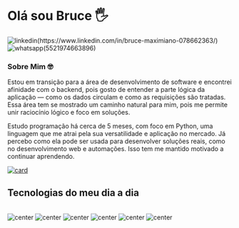 # Olá sou Bruce 🖐
![linkedin(https://www.linkedin.com/in/bruce-maximiano-078662363/)](https://img.shields.io/badge/LinkedIn-0077B5?style=for-the-badge&logo=linkedin&logoColor=white)
![whatsapp(5521974663896)](https://img.shields.io/badge/WhatsApp-25D366?style=for-the-badge&logo=whatsapp&logoColor=white)


### Sobre Mim 🤓
Estou em transição para a área de desenvolvimento de software e encontrei afinidade com o backend, pois gosto de entender a parte lógica da aplicação — como os dados circulam e como as requisições são tratadas. Essa área tem se mostrado um caminho natural para mim, pois me permite unir raciocínio lógico e foco em soluções.

Estudo programação há cerca de 5 meses, com foco em Python, uma linguagem que me atrai pela sua versatilidade e aplicação no mercado. Já percebo como ela pode ser usada para desenvolver soluções reais, como no desenvolvimento web e automações. Isso tem me mantido motivado a continuar aprendendo.



[![card](https://github-readme-stats.vercel.app/api?username=brucemaxx&theme=tokyonight&show_icons=true)](https://github.com/anuraghazra/github-readme-stats)


##
## Tecnologias do meu dia a dia

<div style="display: inline_block"><br/>
    <img alt="center" alt="python" src="https://img.shields.io/badge/Python-14354C?style=for-the-badge&logo=python&logoColor=white"/>
    <img alt="center" alt="htlm5" src="https://img.shields.io/badge/HTML5-E34F26?style=for-the-badge&logo=html5&logoColor=white"/>
    <img alt="center" alt="css3" src="https://img.shields.io/badge/CSS3-1572B6?style=for-the-badge&logo=css3&logoColor=white"/>
    <img alt="center" alt="javascript" src="https://img.shields.io/badge/JavaScript-F7DF1E?style=for-the-badge&logo=javascript&logoColor=black"/>
    <img alt="center" alt="django" src="https://img.shields.io/badge/Django-092E20?style=for-the-badge&logo=django&logoColor=white"/>
    <img alt="center" alt="react" src="https://img.shields.io/badge/React-20232A?style=for-the-badge&logo=react&logoColor=61DAFB"/>

</div>
